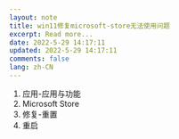```yaml
---
layout: note
title: win11修复microsoft-store无法使用问题
excerpt: Read more...
date: 2022-5-29 14:17:11
updated: 2022-5-29 14:17:11
comments: false
lang: zh-CN
---
```


1. 应用-应用与功能
2. Microsoft Store
3. 修复-重置
4. 重启
  